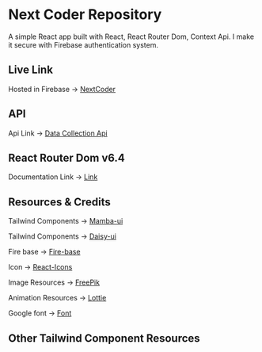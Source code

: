 # Next Coder Repository

A simple React app built with React, React Router Dom, Context Api. I make it secure with Firebase authentication system.

## Live Link

Hosted in Firebase -> [NextCoder](https://next-coding.web.app)

## API

Api Link -> [Data Collection Api](https://next-coder-server.vercel.app/courses)

## React Router Dom v6.4

Documentation Link -> [Link](https://reactrouter.com/en/main/start/overview)

## Resources & Credits

Tailwind Components -> [Mamba-ui](https://www.mambaui.com/)

Tailwind Components -> [Daisy-ui](https://daisyui.com/)

Fire base -> [Fire-base](https://console.firebase.google.com/)

Icon -> [React-Icons](https://react-icons.github.io/react-icons/)

Image Resources -> [FreePik](https://www.freepik.com/)

Animation Resources -> [Lottie](https://lottiefiles.com/animation/react)

Google font -> [Font](https://fonts.google.com/knowledge)

## Other Tailwind Component Resources
